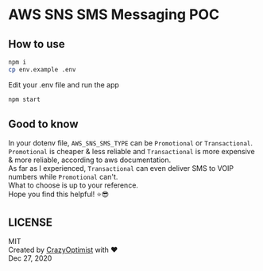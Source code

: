 # AWS SNS SMS Messaging POC

## How to use
```bash
npm i
cp env.example .env
```
Edit your .env file and run the app
```bash
npm start
```

## Good to know
In your dotenv file, `AWS_SNS_SMS_TYPE` can be `Promotional` or `Transactional`.  
`Promotional` is cheaper & less reliable and `Transactional` is more expensive & more reliable, according to aws documentation.  
As far as I experienced, `Transactional` can even deliver SMS to VOIP numbers while `Promotional` can't.  
What to choose is up to your reference.  
Hope you find this helpful! :star::sunglasses:  

## LICENSE
MIT  
Created by [CrazyOptimist](https://crazyoptimist.net) with :heart:  
Dec 27, 2020
